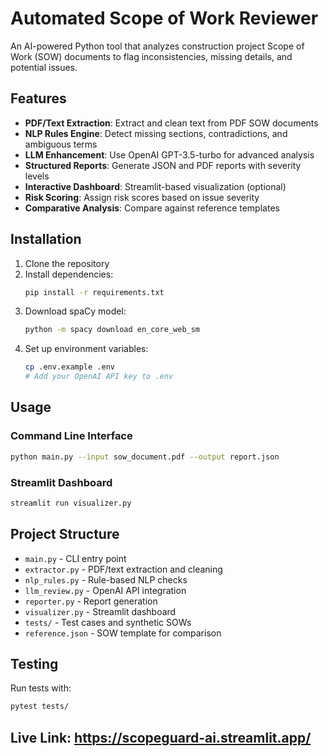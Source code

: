# Automated Scope of Work Reviewer

An AI-powered Python tool that analyzes construction project Scope of Work (SOW) documents to flag inconsistencies, missing details, and potential issues.

## Features

- **PDF/Text Extraction**: Extract and clean text from PDF SOW documents
- **NLP Rules Engine**: Detect missing sections, contradictions, and ambiguous terms
- **LLM Enhancement**: Use OpenAI GPT-3.5-turbo for advanced analysis
- **Structured Reports**: Generate JSON and PDF reports with severity levels
- **Interactive Dashboard**: Streamlit-based visualization (optional)
- **Risk Scoring**: Assign risk scores based on issue severity
- **Comparative Analysis**: Compare against reference templates

## Installation

1. Clone the repository
2. Install dependencies:
   ```bash
   pip install -r requirements.txt
   ```
3. Download spaCy model:
   ```bash
   python -m spacy download en_core_web_sm
   ```
4. Set up environment variables:
   ```bash
   cp .env.example .env
   # Add your OpenAI API key to .env
   ```

## Usage

### Command Line Interface

```bash
python main.py --input sow_document.pdf --output report.json
```

### Streamlit Dashboard

```bash
streamlit run visualizer.py
```

## Project Structure

- `main.py` - CLI entry point
- `extractor.py` - PDF/text extraction and cleaning
- `nlp_rules.py` - Rule-based NLP checks
- `llm_review.py` - OpenAI API integration
- `reporter.py` - Report generation
- `visualizer.py` - Streamlit dashboard
- `tests/` - Test cases and synthetic SOWs
- `reference.json` - SOW template for comparison

## Testing

Run tests with:

```bash
pytest tests/
```

## Live Link: https://scopeguard-ai.streamlit.app/
